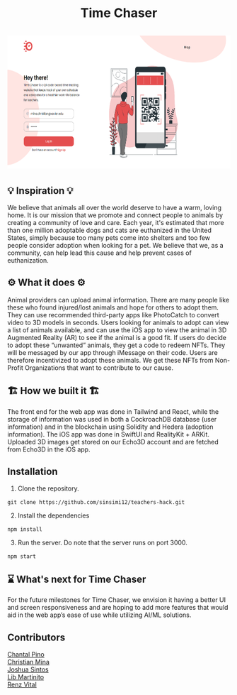 <h1 align="center">
    Time Chaser
    <br><br>
    <img alt="Time Chaser screenshot" height="300" src="https://github.com/sinsimi12/teachers-hack/blob/main/screenshot.png?raw=true">
</h1>

## 💡 Inspiration 💡

We believe that animals all over the world deserve to have a warm, loving home. It is our mission that we promote and connect people to animals by creating a community of love and care. Each year, it's estimated that more than one million adoptable dogs and cats are euthanized in the United States, simply because too many pets come into shelters and too few people consider adoption when looking for a pet. We believe that we, as a community, can help lead this cause and help prevent cases of euthanization.

## ⚙ What it does ⚙

Animal providers can upload animal information. There are many people like these who found injured/lost animals and hope for others to adopt them. They can use recommended third-party apps like PhotoCatch to convert video to 3D models in seconds. Users looking for animals to adopt can view a list of animals available, and can use the iOS app to view the animal in 3D Augmented Reality (AR) to see if the animal is a good fit. If users do decide to adopt these “unwanted” animals, they get a code to redeem NFTs. They will be messaged by our app through iMessage on their code. Users are therefore incentivized to adopt these animals. We get these NFTs from Non-Profit Organizations that want to contribute to our cause.

## 🏗 How we built it 🏗

The front end for the web app was done in Tailwind and React, while the storage of information was used in both a CockroachDB database (user information) and in the blockchain using Solidity and Hedera (adoption information). The iOS app was done in SwiftUI and RealityKit + ARKit. Uploaded 3D images get stored on our Echo3D account and are fetched from Echo3D in the iOS app.

## Installation

1. Clone the repository.

```
git clone https://github.com/sinsimi12/teachers-hack.git
```

2. Install the dependencies

```
npm install
```

3. Run the server. Do note that the server runs on port 3000.

```
npm start
```

## ⌛ What's next for Time Chaser

For the future milestones for Time Chaser, we envision it having a better UI and screen responsiveness and are hoping to add more features that would aid in the web app’s ease of use while utilizing AI/ML solutions.

## Contributors

[Chantal Pino](https://github.com/chalory)  
[Christian Mina](https://github.com/sinsimi12)  
[Joshua Sintos](https://github.com/JSintos)  
[Lib Martinito](https://github.com/libmartinito)  
[Renz Vital](https://github.com/rvitality)
